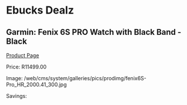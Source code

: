 
# Ebucks Dealz
## Garmin: Fenix 6S PRO Watch with Black Band - Black
[Product Page](https://www.ebucks.com/web/shop/productSelected.do?prodId=646541572&catId=872270976)

Price: R11499.00

Image: /web/cms/system/galleries/pics/prodimg/fenix6S-Pro_HR_2000.41_300.jpg

Savings: 


	